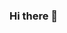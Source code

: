 ### Hi there 👋

<!--
**HannahDalwai/HannahDalwai** is a ✨ _special_ ✨ repository because its `README.md` (this file) appears on your GitHub profile.

Here are some ideas to get you started:

- 🔭 I’m currently working on ... A portfolio 
- 🌱 I’m currently learning ... CSS HTML BOOSTRAP GITHUB
- 📫 How to reach me: ... email-hannahdalwai4@gmail.com 
- 😄 Pronouns: ... She/Her
- ⚡ Fun fact: ... Hot water will turn into ice faster than cold water.
-->
